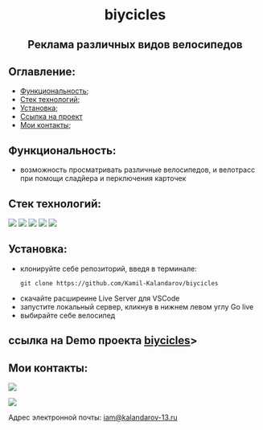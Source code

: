 **<h1 align='center'>biycicles</h1>**
**<h2 align='center'>Реклама различных видов велосипедов</h2>**

## **Оглавление:**
- [Функциональность](#functionality);
- [Стек технологий](#techologies);
- [Установка](#getting-started); 
- [Ссылка на проект](#link-to-project)
- [Мои контакты](#contacts);

## <a name='functionality'>**Функциональность:**</a>
- возможность просматривать различные велосипедов, и велотрасс при помощи сладйера и перключения карточек

## <a name='techologies'>**Стек технологий:**</a>
<img src="https://img.shields.io/badge/JavaScript-696969?style=for-the-badge&logo=JavaScript&logoColor=#F7DF1E">  <img src="https://img.shields.io/badge/HTML-696969?style=for-the-badge&logo=HTML5&logoColor=#F7DF1E"> <img src="https://img.shields.io/badge/CSS3-696969?style=for-the-badge&logo=CSS3&logoColor=blue"> <img src="https://img.shields.io/badge/swiper-696969?style=for-the-badge&logo=swiper&logoColor=#F7DF1E"> <img src="https://img.shields.io/badge/github-696969?style=for-the-badge&logo=github&logoColor=#F7DF1E">


## <a name='getting-started'>**Установка:**</a>

- клонируйте себе репозиторий, введя в терминале:
  ``` 
  git clone https://github.com/Kamil-Kalandarov/biycicles
  ```
- скачайте расширеине Live Server для VSCode
- запустите локальный сервер, кликнув в нижнем левом углу Go live
- выбирайте себе велосипед

## <a name='link-to-project'>**ссылка на Demo проекта [biycicles](https://github.com/Kamil-Kalandarov/biycicles)**>

## <a name='contacts'>**Мои контакты:**</a>
[<img src="https://img.shields.io/badge/Telegram-696969?style=for-the-badge&logo=Telegram&logoColor=#F7DF1E">](https://t.me/Kamil_Kalandarov) 

[<img src="https://img.shields.io/badge/VK-696969?style=for-the-badge&logo=VK&logoColor=#F7DF1E">](https://vk.com/default1313)

Адрес электронной почты: iam@kalandarov-13.ru
